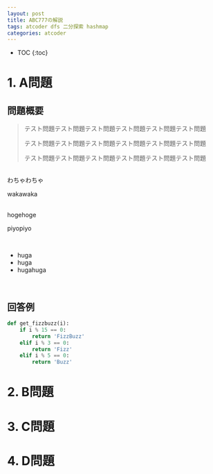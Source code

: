 ```yaml
---
layout: post
title: ABC777の解説
tags: atcoder dfs 二分探索 hashmap
categories: atcoder
---
```


* TOC
{:toc}

# 1. A問題

## 問題概要

>テスト問題テスト問題テスト問題テスト問題テスト問題テスト問題
>
>テスト問題テスト問題テスト問題テスト問題テスト問題テスト問題
>
>テスト問題テスト問題テスト問題テスト問題テスト問題テスト問題

<br>
わちゃわちゃ

wakawaka

<br>
hogehoge

piyopiyo

<br>

* huga
* huga
* hugahuga

<br>

## 回答例

```python
def get_fizzbuzz(i):
    if i % 15 == 0:
        return 'FizzBuzz'
    elif i % 3 == 0:
        return 'Fizz'
    elif i % 5 == 0:
        return 'Buzz'
```


# 2. B問題

# 3. C問題

# 4. D問題
